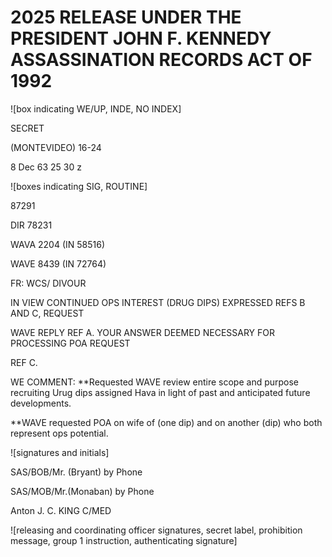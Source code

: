 # 2025 RELEASE UNDER THE PRESIDENT JOHN F. KENNEDY ASSASSINATION RECORDS ACT OF 1992

![box indicating WE/UP, INDE, NO INDEX]

SECRET

(MONTEVIDEO) 16-24

8 Dec 63 25 30 z

![boxes indicating SIG, ROUTINE]

87291

DIR 78231

WAVA 2204 (IN 58516)

WAVE 8439 (IN 72764)

FR: WCS/ DIVOUR

IN VIEW CONTINUED OPS INTEREST (DRUG DIPS) EXPRESSED REFS B AND C, REQUEST

WAVE REPLY REF A. YOUR ANSWER DEEMED NECESSARY FOR PROCESSING POA REQUEST

REF C.

WE COMMENT: **Requested WAVE review entire scope and purpose recruiting Urug dips assigned Hava in light of past and anticipated future developments.

**WAVE requested POA on wife of (one dip) and on another (dip) who both represent ops potential.

![signatures and initials]

SAS/BOB/Mr. (Bryant) by Phone

SAS/MOB/Mr.(Monaban) by Phone

Anton
J. C. KING
C/MED

![releasing and coordinating officer signatures, secret label, prohibition message, group 1 instruction, authenticating signature]
